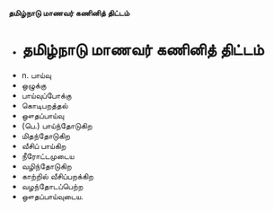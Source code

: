 **தமிழ்நாடு மாணவர் கணினித் திட்டம்**
- # தமிழ்நாடு மாணவர் கணினித் திட்டம்
- n. பாய்வு
- ஒழுக்கு
- பாய்வுப்போக்கு
-   கொடிபறத்தல்
- ஔதப்பாய்வு
- (பெ.) பாய்ந்தோடுகிற
- மிதந்தோடுகிற
- வீசிப் பாய்கிற
- நீரோட்டமுடைய
- வழிந்தோடுகிற
- காற்றில் வீசிப்பறக்கிற
- வழந்தோடப்பெற்ற
- ஔதப்பாய்வுடைய.

